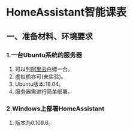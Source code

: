 # HomeAssistant智能课表
## 一、准备材料、环境要求
### 1.一台Ubuntu系统的服务器



  1. 可以到[阿里云](https://developer.aliyun.com/adc/student/)白嫖一台。
  2. 虚拟机亦可(未实验)。
  3. Ubuntu版本:18.04。
  4. 服务器需进行简单部署。
### 2.Windows上部署HomeAssistant




1. 版本为0.109.6。

